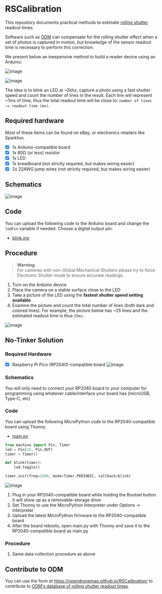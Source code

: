 # RSCalibration

This repository documents practical methods to estimate [rolling shutter](https://en.wikipedia.org/wiki/Rolling_shutter) readout times.

Software such as [ODM](https://github.com/OpenDroneMap/ODM) can compensate for the rolling shutter effect when a set of photos is captured in motion, but knowledge of the sensor readout time is necessary to perform this correction.

We present below an inexpensive method to build a reader device using an Arduino:

![image](https://user-images.githubusercontent.com/1951843/174381801-bb0e3c9f-6aa4-43dd-bf72-7c10b16fa231.png)

![image](https://user-images.githubusercontent.com/1951843/174392415-d2aee736-ed5a-4c93-83ca-0ac3eb5f9425.png)

The idea is to blink an LED at ~2khz, capture a photo using a fast shutter speed and count the number of lines in the result. Each line will represent ~1ms of time, thus the total readout time will be close to: `number of lines ~= readout time (ms)`.

## Required hardware

Most of these items can be found on eBay, or electronics retailers like Sparkfun.

 - [x] 1x Arduino-compatible board
 - [x] 1x 80Ω (or less) resistor
 - [x] 1x LED
 - [x] 1x breadboard (not strictly required, but makes wiring easier)
 - [x] 2x 22AWG jump wires (not strictly required, but makes wiring easier)

## Schematics

![image](https://user-images.githubusercontent.com/1951843/174392464-3da5045b-e83d-4d80-a1fd-efc9d8023ff9.png)

## Code

You can upload the following code to the Arduino board and change the `ledPin` variable if needed. Choose a digital output pin:

 - [blink.ino](https://github.com/OpenDroneMap/RSCalibration/blob/main/blink.ino)

## Procedure

> **Warning**  
> For cameras with non-Global Mechanical Shutters please try to force Electronic Shutter mode to ensure accurate readings.

1. Turn on the Arduino device
2. Place the camera on a stable surface close to the LED
3. Take a picture of the LED using the **fastest shutter speed setting available**
4. Examine the picture and count the total number of lines (both dark and colored lines). For example, the picture below has ~25 lines and the estimated readout time is thus `25ms`:

![image](https://user-images.githubusercontent.com/1951843/174392533-429943a6-82b2-4948-9637-3cb35fd21707.png)

## No-Tinker Solution

### Required Hardware

 - [x] Raspberry Pi Pico (RP2040)-compatible board
 ![image](https://user-images.githubusercontent.com/19295950/175455634-6be7e3cd-9abe-4260-8af0-7bab0909fb67.png)
 
### Schematics

You will only need to connect your RP2040 board to your computer for programming using whatever cable/interface your board has (microUSB, Type-C, etc)

### Code

You can upload the following MicroPython code to the RP2040-compatible board using Thonny:  
 - [main.py](https://github.com/OpenDroneMap/RSCalibration/blob/main/main.py)

```python
from machine import Pin, Timer
led = Pin(25, Pin.OUT)
timer = Timer()

def blink(timer):
    led.toggle()

timer.init(freq=1000, mode=Timer.PERIODIC, callback=blink)
```

![image](https://user-images.githubusercontent.com/19295950/175456447-7df30e7e-4034-43b4-8cb1-95d51fa1c1a4.png)

1. Plug in your RP2040-compatible board while holding the Bootsel button. It will show up as a removable-storage drive
2. Set Thonny to use the MicroPython Interpreter under Options -> Interpreter
3. Upload the latest MicroPython firmware to the RP2040-compatible board
4. After the board reboots, open main.py with Thonny and save it to the RP2040-compatible board as main.py

### Procedure

1. Same data collection procedure as above

## Contribute to ODM

You can use the form at https://opendronemap.github.io/RSCalibration/ to contribute to [ODM's database of rolling shutter readout times](https://github.com/OpenDroneMap/ODM/blob/master/opendm/rollingshutter.py).
